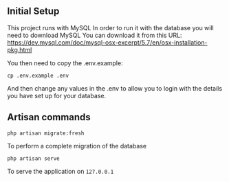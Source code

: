## Initial Setup
This project runs with MySQL
In order to run it with the database you will need to download MySQL
You can download it from this URL: https://dev.mysql.com/doc/mysql-osx-excerpt/5.7/en/osx-installation-pkg.html

You then need to copy the .env.example:

`cp .env.example .env`

And then change any values in the .env to allow you to login with the details you have set up for your database.

## Artisan commands
`php artisan migrate:fresh`

To perform a complete migration of the database

`php artisan serve`

To serve the application on `127.0.0.1`